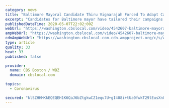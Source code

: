 ```yaml
---
category: news
title: "Baltimore Mayoral Candidate Thiru Vignarajah Forced To Adapt Campaign Around COVID-19 Pandemic"
excerpt: "Candidates for Baltimore mayor have tailored their campaigns to adhere to social distancing protocols amid the COVID-19 pandemic."
publishedDateTime: 2020-05-07T22:02:00Z
webUrl: "https://washington.cbslocal.com/video/4542607-baltimore-mayoral-candidate-thiru-vignarajah-forced-to-adapt-campaign-around-covid-19-pandemic/"
ampWebUrl: "https://washington.cbslocal.com/video/4542607-baltimore-mayoral-candidate-thiru-vignarajah-forced-to-adapt-campaign-around-covid-19-pandemic/amp/"
cdnAmpWebUrl: "https://washington-cbslocal-com.cdn.ampproject.org/c/s/washington.cbslocal.com/video/4542607-baltimore-mayoral-candidate-thiru-vignarajah-forced-to-adapt-campaign-around-covid-19-pandemic/amp/"
type: article
quality: 33
heat: 33
published: false

provider:
  name: CBS Boston / WBZ
  domain: cbslocal.com

topics:
  - Coronavirus

secured: "klSZHHMKkEQEQEH1K6QaJ6bZtgkwCZ1equ7U+gI408i+tUa0fwkT29lEusXnQKqWpFfuvHnfLeZJ+ux/i+ZvSib+M7uiWELtHb6mI267yrJfAndg3N2i//IoWOfT5qLZ0aMte+vhStdTCRTJPmdDxviPXXwTERQmGeGeqAoL9XEQMEzavCrlArtzl1qWJZPWidxtIrq9sjwNQSPDR7vZZ+r9PByK6dvJYIoyQVBxeoA9OzHcFSg0xfl131ND32A4lX1tqwxmlF/Xqabe8Pk213vgkF7XIHG6v6rmBxS1xGO5mQzVA6AixjNnc5aApvJLN35T3g8LHX81xk58DCnfFTxsA5LaXssKyhjQzrn6dTF6CweqmC2evJP4W9lRtFJq8cNOzLzRAvCO+BuDR+XEYHJBDomh/s4yqHmGbA+SQZf5titJDRhQ4QV16uKNFt/rA2D/338xTT4KEidZR9eZtLz9Z4SyYwHNZpl5tFOm60E=;I7v0AKshSIxMm88UWNZ0wA=="
---
```


